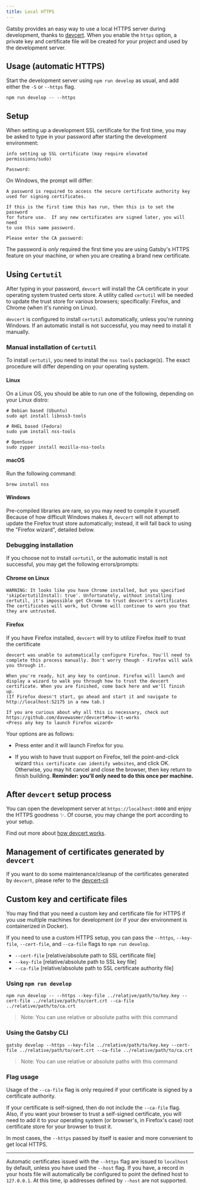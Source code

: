 ```yaml
---
title: Local HTTPS
---
```


Gatsby provides an easy way to use a local HTTPS server during development, thanks to [devcert](https://github.com/davewasmer/devcert). When you enable the `https` option, a private key and certificate file will be created for your project and used by the development server.

## Usage (automatic HTTPS)

Start the development server using `npm run develop` as usual, and add either the `-S` or `--https` flag.

```shell
npm run develop -- --https
```

## Setup

When setting up a development SSL certificate for the first time, you may be asked to type in your password after starting the development environment:

```text
info setting up SSL certificate (may require elevated permissions/sudo)

Password:
```

On Windows, the prompt will differ:

```text
A password is required to access the secure certificate authority key
used for signing certificates.

If this is the first time this has run, then this is to set the password
for future use.  If any new certificates are signed later, you will need
to use this same password.

Please enter the CA password:
```

The password is _only_ required the first time you are using Gatsby's HTTPS feature on your machine, or when you are creating a brand new certificate.

## Using `Certutil`

After typing in your password, `devcert` will install the CA certificate in your operating system trusted certs store. A utility called `certutil` will be needed to update the trust store for various browsers; specifically: Firefox, and Chrome (when it's running on Linux).

`devcert` is configured to install `certutil` automatically, unless you're running Windows. If an automatic install is not successful, you may need to install it manually.

### Manual installation of `Certutil`

To install `certutil`, you need to install the `nss tools` package(s). The exact procedure will differ depending on your operating system.

#### Linux

On a Linux OS, you should be able to run one of the following, depending on your Linux distro:

```shell
# Debian based (Ubuntu)
sudo apt install libnss3-tools

# RHEL based (Fedora)
sudo yum install nss-tools

# OpenSuse
sudo zypper install mozilla-nss-tools
```

#### macOS

Run the following command:

```shell
brew install nss
```

#### Windows

Pre-compiled libraries are rare, so you may need to compile it yourself. Because of how difficult Windows makes it, `devcert` will not attempt to update the Firefox trust store automatically; instead, it will fall back to using the "Firefox wizard", detailed below.

### Debugging installation

If you choose not to install `certutil`, or the automatic install is not successful, you may get the following errors/prompts:

#### Chrome on Linux

```text
WARNING: It looks like you have Chrome installed, but you specified
'skipCertutilInstall: true'. Unfortunately, without installing
certutil, it's impossible get Chrome to trust devcert's certificates
The certificates will work, but Chrome will continue to warn you that
they are untrusted.
```

#### Firefox

If you have Firefox installed, `devcert` will try to utilize Firefox itself to trust the certificate

```text
devcert was unable to automatically configure Firefox. You'll need to
complete this process manually. Don't worry though - Firefox will walk
you through it.

When you're ready, hit any key to continue. Firefox will launch and
display a wizard to walk you through how to trust the devcert
certificate. When you are finished, come back here and we'll finish up.
(If Firefox doesn't start, go ahead and start it and navigate to
http://localhost:52175 in a new tab.)

If you are curious about why all this is necessary, check out
https://github.com/davewasmer/devcert#how-it-works
<Press any key to launch Firefox wizard>
```

Your options are as follows:

- Press enter and it will launch Firefox for you.

- If you wish to have trust support on Firefox, tell the point-and-click wizard `this certificate can identify websites`, and click OK. Otherwise, you may hit cancel and close the browser, then key return to finish building. **Reminder: you'll only need to do this once per machine.**

## After `devcert` setup process

You can open the development server at `https://localhost:8000` and enjoy the HTTPS goodness ✨. Of course, you may change the port according to your setup.

Find out more about [how devcert works](https://github.com/davewasmer/devcert#how-it-works).

## Management of certificates generated by `devcert`

If you want to do some maintenance/cleanup of the certificates generated by `devcert`, please refer to the [devcert-cli](https://github.com/davewasmer/devcert-cli/blob/master/README.md)

## Custom key and certificate files

You may find that you need a custom key and certificate file for HTTPS if you use multiple machines for development (or if your dev environment is containerized in Docker).

If you need to use a custom HTTPS setup, you can pass the `--https`, `--key-file`, `--cert-file`, and `--ca-file` flags to `npm run develop`.

- `--cert-file` [relative/absolute path to SSL certificate file]
- `--key-file` [relative/absolute path to SSL key file]
- `--ca-file` [relative/absolute path to SSL certificate authority file]

### Using `npm run develop`

```shell
npm run develop -- --https --key-file ../relative/path/to/key.key --cert-file ../relative/path/to/cert.crt --ca-file ../relative/path/to/ca.crt
```

> Note: You can use relative or absolute paths with this command

### Using the Gatsby CLI

```shell
gatsby develop --https --key-file ../relative/path/to/key.key --cert-file ../relative/path/to/cert.crt --ca-file ../relative/path/to/ca.crt
```

> Note: You can use relative or absolute paths with this command

### Flag usage

Usage of the `--ca-file` flag is only required if your certificate is signed by a certificate authority.

If your certificate is self-signed, then do not include the `--ca-file` flag. Also, if you want your browser to trust a self-signed certificate, you will need to add it to your operating system (or browser's, in Firefox's case) root certificate store for your browser to trust it.

In most cases, the `--https` passed by itself is easier and more convenient to get local HTTPS.

---

Automatic certificates issued with the `--https` flag are issued to `localhost` by default, unless you have used the `--host` flag. If you have, a record in your hosts file will automatically be configured to point the defined host to `127.0.0.1`. At this time, ip addresses defined by `--host` are not supported.
